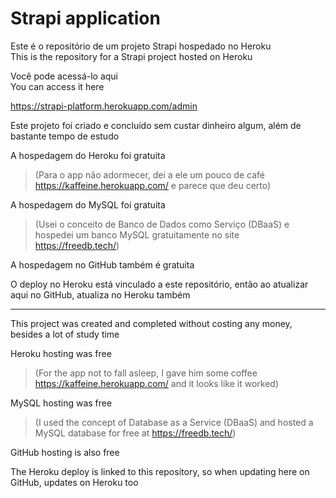 # Strapi application

Este é o repositório de um projeto Strapi hospedado no Heroku  
This is the repository for a Strapi project hosted on Heroku

Você pode acessá-lo aqui   
You can access it here

https://strapi-platform.herokuapp.com/admin  

Este projeto foi criado e concluído sem custar dinheiro algum, além de bastante tempo de estudo  

A hospedagem do Heroku foi gratuita  
> (Para o app não adormecer, dei a ele um pouco de café https://kaffeine.herokuapp.com/ e parece que deu certo)  

A hospedagem do MySQL foi gratuita  
> (Usei o conceito de Banco de Dados como Serviço (DBaaS) e hospedei um banco MySQL gratuitamente no site https://freedb.tech/)  

A hospedagem no GitHub também é gratuita  

O deploy no Heroku está vinculado a este repositório, então ao atualizar aqui no GitHub, atualiza no Heroku também  

***
  
This project was created and completed without costing any money, besides a lot of study time

Heroku hosting was free  
> (For the app not to fall asleep, I gave him some coffee https://kaffeine.herokuapp.com/ and it looks like it worked)

MySQL hosting was free  
> (I used the concept of Database as a Service (DBaaS) and hosted a MySQL database for free at https://freedb.tech/)

GitHub hosting is also free

The Heroku deploy is linked to this repository, so when updating here on GitHub, updates on Heroku too
